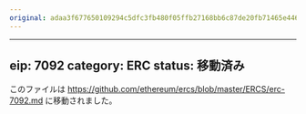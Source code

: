 ```yaml
---
original: adaa3f677650109294c5dfc3fb480f05ffb27168bb6c87de20fb71465e4464c0
---
```


---
eip: 7092
category: ERC
status: 移動済み
---

このファイルは https://github.com/ethereum/ercs/blob/master/ERCS/erc-7092.md に移動されました。